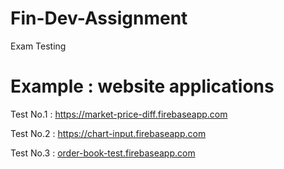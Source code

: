 # Fin-Dev-Assignment
Exam Testing

# Example : website applications

Test No.1 : https://market-price-diff.firebaseapp.com

Test No.2 : https://chart-input.firebaseapp.com

Test No.3 : [order-book-test.firebaseapp.com](https://order-book-test.firebaseapp.com/)
